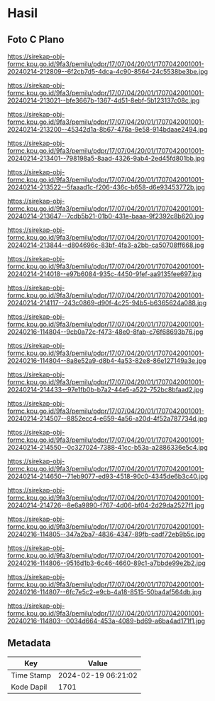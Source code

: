 # Hasil

## Foto C Plano

https://sirekap-obj-formc.kpu.go.id/9fa3/pemilu/pdpr/17/07/04/20/01/1707042001001-20240214-212809--6f2cb7d5-4dca-4c90-8564-24c5538be3be.jpg

https://sirekap-obj-formc.kpu.go.id/9fa3/pemilu/pdpr/17/07/04/20/01/1707042001001-20240214-213021--bfe3667b-1367-4d51-8ebf-5b123137c08c.jpg

https://sirekap-obj-formc.kpu.go.id/9fa3/pemilu/pdpr/17/07/04/20/01/1707042001001-20240214-213200--45342d1a-8b67-476a-9e58-914bdaae2494.jpg

https://sirekap-obj-formc.kpu.go.id/9fa3/pemilu/pdpr/17/07/04/20/01/1707042001001-20240214-213401--798198a5-8aad-4326-9ab4-2ed45fd801bb.jpg

https://sirekap-obj-formc.kpu.go.id/9fa3/pemilu/pdpr/17/07/04/20/01/1707042001001-20240214-213522--5faaad1c-f206-436c-b658-d6e93453772b.jpg

https://sirekap-obj-formc.kpu.go.id/9fa3/pemilu/pdpr/17/07/04/20/01/1707042001001-20240214-213647--7cdb5b21-01b0-431e-baaa-9f2392c8b620.jpg

https://sirekap-obj-formc.kpu.go.id/9fa3/pemilu/pdpr/17/07/04/20/01/1707042001001-20240214-213844--d804696c-83bf-4fa3-a2bb-ca50708ff668.jpg

https://sirekap-obj-formc.kpu.go.id/9fa3/pemilu/pdpr/17/07/04/20/01/1707042001001-20240214-214018--e97b6084-935c-4450-9fef-aa9135fee697.jpg

https://sirekap-obj-formc.kpu.go.id/9fa3/pemilu/pdpr/17/07/04/20/01/1707042001001-20240214-214117--243c0869-d90f-4c25-94b5-b6365624a088.jpg

https://sirekap-obj-formc.kpu.go.id/9fa3/pemilu/pdpr/17/07/04/20/01/1707042001001-20240216-114804--9cb0a72c-f473-48e0-8fab-c76f68693b76.jpg

https://sirekap-obj-formc.kpu.go.id/9fa3/pemilu/pdpr/17/07/04/20/01/1707042001001-20240216-114804--8a8e52a9-d8b4-4a53-82e8-86e127149a3e.jpg

https://sirekap-obj-formc.kpu.go.id/9fa3/pemilu/pdpr/17/07/04/20/01/1707042001001-20240214-214433--97e1fb0b-b7a2-44e5-a522-752bc8bfaad2.jpg

https://sirekap-obj-formc.kpu.go.id/9fa3/pemilu/pdpr/17/07/04/20/01/1707042001001-20240214-214507--8852ecc4-e659-4a56-a20d-4f52a787734d.jpg

https://sirekap-obj-formc.kpu.go.id/9fa3/pemilu/pdpr/17/07/04/20/01/1707042001001-20240214-214550--0c327024-7388-41cc-b53a-a2886336e5c4.jpg

https://sirekap-obj-formc.kpu.go.id/9fa3/pemilu/pdpr/17/07/04/20/01/1707042001001-20240214-214650--71eb9077-ed93-4518-90c0-4345de6b3c40.jpg

https://sirekap-obj-formc.kpu.go.id/9fa3/pemilu/pdpr/17/07/04/20/01/1707042001001-20240214-214726--8e6a9890-f767-4d06-bf04-2d29da2527f1.jpg

https://sirekap-obj-formc.kpu.go.id/9fa3/pemilu/pdpr/17/07/04/20/01/1707042001001-20240216-114805--347a2ba7-4836-4347-89fb-cadf72eb9b5c.jpg

https://sirekap-obj-formc.kpu.go.id/9fa3/pemilu/pdpr/17/07/04/20/01/1707042001001-20240216-114806--9516d1b3-6c46-4660-89c1-a7bbde99e2b2.jpg

https://sirekap-obj-formc.kpu.go.id/9fa3/pemilu/pdpr/17/07/04/20/01/1707042001001-20240216-114807--6fc7e5c2-e9cb-4a18-8515-50ba4af564db.jpg

https://sirekap-obj-formc.kpu.go.id/9fa3/pemilu/pdpr/17/07/04/20/01/1707042001001-20240216-114803--0034d664-453a-4089-bd69-a6ba4ad171f1.jpg


## Metadata

| Key        | Value               |
| ---------- | ------------------- |
| Time Stamp | 2024-02-19 06:21:02 |
| Kode Dapil | 1701                |



